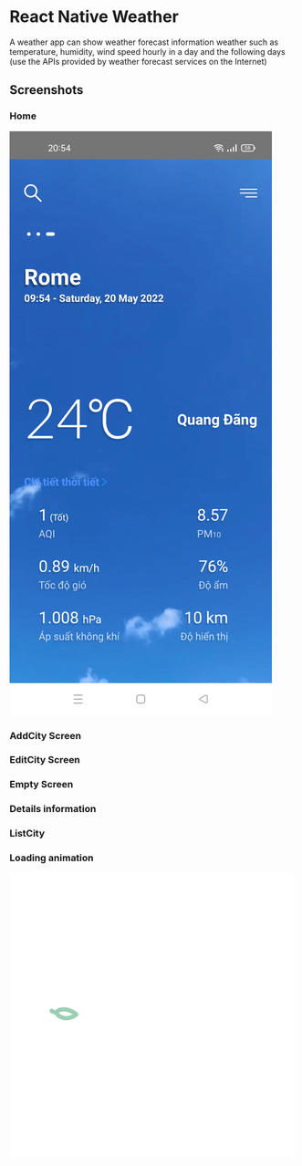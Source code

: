 # React Native Weather
  A weather app can show weather forecast information weather such as temperature, humidity, wind speed hourly in a day and the following days (use the APIs provided by weather forecast services on the Internet)
## Screenshots
### Home
![Home](./Screenshots/Home.jpg)
### AddCity Screen
### EditCity Screen
### Empty Screen
### Details information
### ListCity
### Loading animation
![Loading](./Screenshots/loading.gif)
